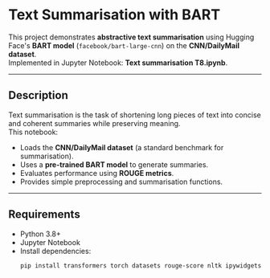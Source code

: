 # Text Summarisation with BART 

This project demonstrates **abstractive text summarisation** using Hugging Face's **BART model** (`facebook/bart-large-cnn`) on the **CNN/DailyMail dataset**.  
Implemented in Jupyter Notebook: **Text summarisation T8.ipynb**.

---

## Description
Text summarisation is the task of shortening long pieces of text into concise and coherent summaries while preserving meaning.  
This notebook:
- Loads the **CNN/DailyMail dataset** (a standard benchmark for summarisation).  
- Uses a **pre-trained BART model** to generate summaries.  
- Evaluates performance using **ROUGE metrics**.  
- Provides simple preprocessing and summarisation functions.  

---

## Requirements
- Python 3.8+
- Jupyter Notebook
- Install dependencies:
  ```bash
  pip install transformers torch datasets rouge-score nltk ipywidgets

